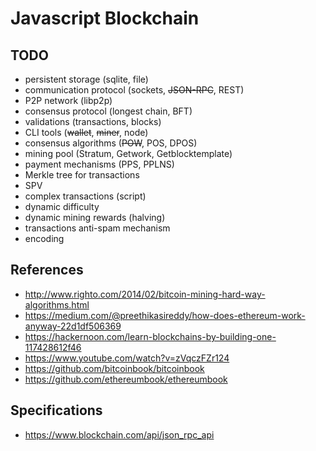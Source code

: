 # Javascript Blockchain

## TODO

* persistent storage (sqlite, file)
* communication protocol (sockets, ~~JSON-RPC~~, REST)
* P2P network (libp2p)
* consensus protocol (longest chain, BFT)
* validations (transactions, blocks)
* CLI tools (~~wallet~~, ~~miner~~, node)
* consensus algorithms (~~POW~~, POS, DPOS)
* mining pool (Stratum, Getwork, Getblocktemplate)
* payment mechanisms (PPS, PPLNS)
* Merkle tree for transactions
* SPV
* complex transactions (script)
* dynamic difficulty
* dynamic mining rewards (halving)
* transactions anti-spam mechanism
* encoding

## References

* http://www.righto.com/2014/02/bitcoin-mining-hard-way-algorithms.html
* https://medium.com/@preethikasireddy/how-does-ethereum-work-anyway-22d1df506369
* https://hackernoon.com/learn-blockchains-by-building-one-117428612f46
* https://www.youtube.com/watch?v=zVqczFZr124
* https://github.com/bitcoinbook/bitcoinbook
* https://github.com/ethereumbook/ethereumbook

## Specifications

* https://www.blockchain.com/api/json_rpc_api
